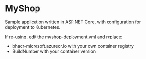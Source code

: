# MyShop
Sample application written in ASP.NET Core, with configuration for deployment to Kubernetes.

If re-using, edit the myshop-deployment.yml and replace:
* bhacr-microsoft.azurecr.io with your own container registry
* BuildNumber with your container version